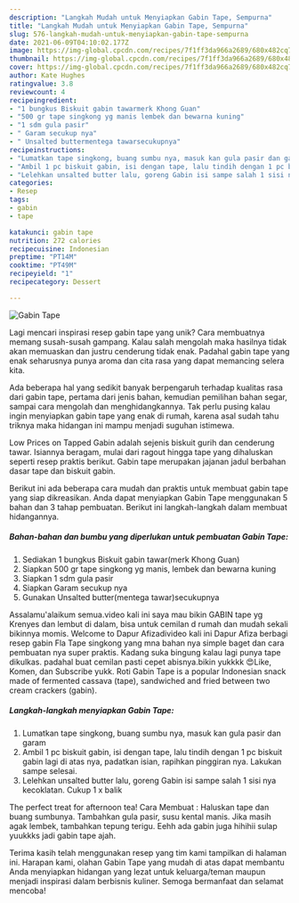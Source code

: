 ```yaml
---
description: "Langkah Mudah untuk Menyiapkan Gabin Tape, Sempurna"
title: "Langkah Mudah untuk Menyiapkan Gabin Tape, Sempurna"
slug: 576-langkah-mudah-untuk-menyiapkan-gabin-tape-sempurna
date: 2021-06-09T04:10:02.177Z
image: https://img-global.cpcdn.com/recipes/7f1ff3da966a2689/680x482cq70/gabin-tape-foto-resep-utama.jpg
thumbnail: https://img-global.cpcdn.com/recipes/7f1ff3da966a2689/680x482cq70/gabin-tape-foto-resep-utama.jpg
cover: https://img-global.cpcdn.com/recipes/7f1ff3da966a2689/680x482cq70/gabin-tape-foto-resep-utama.jpg
author: Kate Hughes
ratingvalue: 3.8
reviewcount: 4
recipeingredient:
- "1 bungkus Biskuit gabin tawarmerk Khong Guan"
- "500 gr tape singkong yg manis lembek dan bewarna kuning"
- "1 sdm gula pasir"
- " Garam secukup nya"
- " Unsalted buttermentega tawarsecukupnya"
recipeinstructions:
- "Lumatkan tape singkong, buang sumbu nya, masuk kan gula pasir dan garam"
- "Ambil 1 pc biskuit gabin, isi dengan tape, lalu tindih dengan 1 pc biskuit gabin lagi di atas nya, padatkan isian, rapihkan pinggiran nya. Lakukan sampe selesai."
- "Lelehkan unsalted butter lalu, goreng Gabin isi sampe salah 1 sisi nya kecoklatan. Cukup 1 x balik"
categories:
- Resep
tags:
- gabin
- tape

katakunci: gabin tape 
nutrition: 272 calories
recipecuisine: Indonesian
preptime: "PT14M"
cooktime: "PT49M"
recipeyield: "1"
recipecategory: Dessert

---
```



![Gabin Tape](https://img-global.cpcdn.com/recipes/7f1ff3da966a2689/680x482cq70/gabin-tape-foto-resep-utama.jpg)

Lagi mencari inspirasi resep gabin tape yang unik? Cara membuatnya memang susah-susah gampang. Kalau salah mengolah maka hasilnya tidak akan memuaskan dan justru cenderung tidak enak. Padahal gabin tape yang enak seharusnya punya aroma dan cita rasa yang dapat memancing selera kita.

Ada beberapa hal yang sedikit banyak berpengaruh terhadap kualitas rasa dari gabin tape, pertama dari jenis bahan, kemudian pemilihan bahan segar, sampai cara mengolah dan menghidangkannya. Tak perlu pusing kalau ingin menyiapkan gabin tape yang enak di rumah, karena asal sudah tahu triknya maka hidangan ini mampu menjadi suguhan istimewa.

Low Prices on Tapped Gabin adalah sejenis biskuit gurih dan cenderung tawar. Isiannya beragam, mulai dari ragout hingga tape yang dihaluskan seperti resep praktis berikut. Gabin tape merupakan jajanan jadul berbahan dasar tape dan biskuit gabin.


Berikut ini ada beberapa cara mudah dan praktis untuk membuat gabin tape yang siap dikreasikan. Anda dapat menyiapkan Gabin Tape menggunakan 5 bahan dan 3 tahap pembuatan. Berikut ini langkah-langkah dalam membuat hidangannya.

<!--inarticleads1-->

##### Bahan-bahan dan bumbu yang diperlukan untuk pembuatan Gabin Tape:

1. Sediakan 1 bungkus Biskuit gabin tawar(merk Khong Guan)
1. Siapkan 500 gr tape singkong yg manis, lembek dan bewarna kuning
1. Siapkan 1 sdm gula pasir
1. Siapkan  Garam secukup nya
1. Gunakan  Unsalted butter(mentega tawar)secukupnya


Assalamu&#39;alaikum semua.video kali ini saya mau bikin GABIN tape yg Krenyes dan lembut di dalam, bisa untuk cemilan d rumah dan mudah sekali bikinnya momis. Welcome to Dapur Afizadivideo kali ini Dapur Afiza berbagi resep gabin Fla Tape singkong yang mna bahan nya simple baget dan cara pembuatan nya super praktis. Kadang suka bingung kalau lagi punya tape dikulkas. padahal buat cemilan pasti cepet abisnya.bikin yukkkk 😍Like, Komen, dan Subscribe yukk. Roti Gabin Tape is a popular Indonesian snack made of fermented cassava (tape), sandwiched and fried between two cream crackers (gabin). 

<!--inarticleads2-->

##### Langkah-langkah menyiapkan Gabin Tape:

1. Lumatkan tape singkong, buang sumbu nya, masuk kan gula pasir dan garam
1. Ambil 1 pc biskuit gabin, isi dengan tape, lalu tindih dengan 1 pc biskuit gabin lagi di atas nya, padatkan isian, rapihkan pinggiran nya. Lakukan sampe selesai.
1. Lelehkan unsalted butter lalu, goreng Gabin isi sampe salah 1 sisi nya kecoklatan. Cukup 1 x balik


The perfect treat for afternoon tea! Cara Membuat : Haluskan tape dan buang sumbunya. Tambahkan gula pasir, susu kental manis. Jika masih agak lembek, tambahkan tepung terigu. Eehh ada gabin juga hihihii sulap yuukkks jadi gabin tape ajah. 

Terima kasih telah menggunakan resep yang tim kami tampilkan di halaman ini. Harapan kami, olahan Gabin Tape yang mudah di atas dapat membantu Anda menyiapkan hidangan yang lezat untuk keluarga/teman maupun menjadi inspirasi dalam berbisnis kuliner. Semoga bermanfaat dan selamat mencoba!
